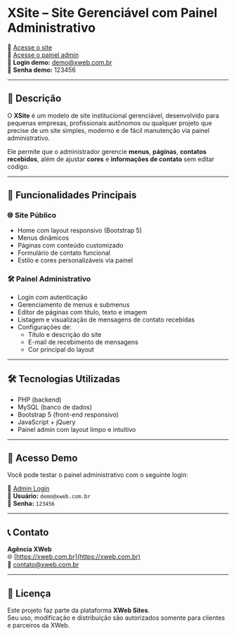 # XSite – Site Gerenciável com Painel Administrativo

🔗 [Acesse o site](https://sites.xweb.com.br/xsite/)  
🔐 [Acesse o painel admin](https://sites.xweb.com.br/xsite/admin/login)  
👤 **Login demo:** demo@xweb.com.br  
🔑 **Senha demo:** 123456

---

## 📝 Descrição

O **XSite** é um modelo de site institucional gerenciável, desenvolvido para pequenas empresas, profissionais autônomos ou qualquer projeto que precise de um site simples, moderno e de fácil manutenção via painel administrativo.

Ele permite que o administrador gerencie **menus**, **páginas**, **contatos recebidos**, além de ajustar **cores** e **informações de contato** sem editar código.

---

## 🎯 Funcionalidades Principais

### 🌐 Site Público
- Home com layout responsivo (Bootstrap 5)
- Menus dinâmicos
- Páginas com conteúdo customizado
- Formulário de contato funcional
- Estilo e cores personalizáveis via painel

### 🛠️ Painel Administrativo
- Login com autenticação
- Gerenciamento de menus e submenus
- Editor de páginas com título, texto e imagem
- Listagem e visualização de mensagens de contato recebidas
- Configurações de:
  - Título e descrição do site
  - E-mail de recebimento de mensagens
  - Cor principal do layout

---

## 🛠️ Tecnologias Utilizadas

- PHP (backend)
- MySQL (banco de dados)
- Bootstrap 5 (front-end responsivo)
- JavaScript + jQuery
- Painel admin com layout limpo e intuitivo


---

## 🧪 Acesso Demo

Você pode testar o painel administrativo com o seguinte login:

🔗 [Admin Login](https://sites.xweb.com.br/xsite/admin/login)  
👤 **Usuário:** `demo@xweb.com.br`  
🔑 **Senha:** `123456`

---

## 📞 Contato

**Agência XWeb**  
🌐 [https://xweb.com.br](https://xweb.com.br)  
📧 contato@xweb.com.br

---

## 📄 Licença

Este projeto faz parte da plataforma **XWeb Sites**.  
Seu uso, modificação e distribuição são autorizados somente para clientes e parceiros da XWeb.

